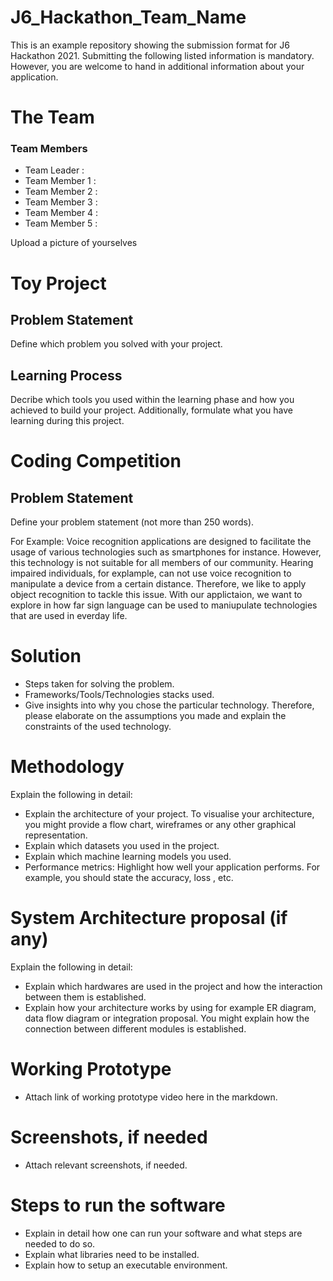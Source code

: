 # J6_Hackathon_Team_Name
This is an example repository showing the submission format for J6 Hackathon 2021.
Submitting the following listed information is mandatory. 
However, you are welcome to hand in additional information about your application.

# The Team
### Team Members
- Team Leader : 
- Team Member 1 : 
- Team Member 2 :
- Team Member 3 : 
- Team Member 4 : 
- Team Member 5 : 

Upload a picture of yourselves

# Toy Project
## Problem Statement
Define which problem you solved with your project.

## Learning Process
Decribe which tools you used within the learning phase and how you achieved to build your project. Additionally, formulate what you have learning during this project.

 
# Coding Competition
## Problem Statement

Define your problem statement (not more than 250 words).

For Example: Voice recognition applications are designed to facilitate the usage of various technologies such as smartphones for instance. However, this technology is not suitable for all members of our community. Hearing impaired individuals, for explample, can not use voice recognition to manipulate a device from a certain distance. Therefore, we like to apply object recognition to tackle this issue. With our applictaion, we want to explore in how far sign language can be used to maniupulate technologies that are used in everday life. 

# Solution

* Steps taken for solving the problem.
* Frameworks/Tools/Technologies stacks used.
* Give insights into why you chose the particular technology. Therefore, please elaborate on the assumptions you made and explain the constraints of the used technology.

# Methodology 

Explain the following in detail:
  * Explain the architecture of your project. To visualise your architecture, you might provide a flow chart, wireframes or any other graphical representation. 
  * Explain which datasets you used in the project. 
  * Explain which machine learning models you used.
  * Performance metrics: Highlight how well your application performs. For example, you should state the accuracy, loss , etc.

# System Architecture proposal (if any)

Explain the following in detail:
  * Explain which hardwares are used in the project and how the interaction between them is established. 
  * Explain how your architecture works by using for example ER diagram, data flow diagram or integration proposal. You might explain how the connection between different modules is established.


# Working Prototype

* Attach link of working prototype video here in the markdown.

# Screenshots, if needed

* Attach relevant screenshots, if needed. 

# Steps to run the software

* Explain in detail how one can run your software and what steps are needed to do so.
* Explain what libraries need to be installed.
* Explain how to setup an executable environment.
